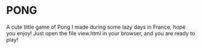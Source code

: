 PONG
===================
A cute little game of Pong I made during some lazy days in France, hope you enjoy!
Just open the file view.html in your browser, and you are ready to play!